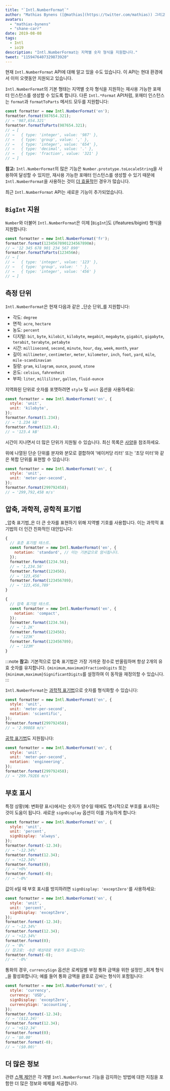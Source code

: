```yaml
---
title: "`Intl.NumberFormat`"
author: "Mathias Bynens ([@mathias](https://twitter.com/mathias)) 그리고 Shane F. Carr"
avatars: 
  - "mathias-bynens"
  - "shane-carr"
date: 2019-08-08
tags: 
  - Intl
  - io19
description: "Intl.NumberFormat는 지역별 숫자 형식을 지원합니다."
tweet: "1159476407329873920"
---
```

현재 `Intl.NumberFormat` API에 대해 알고 있을 수도 있습니다. 이 API는 현대 환경에서 이미 오랫동안 지원되고 있습니다.

<feature-support chrome="24"
                 firefox="29"
                 safari="10"
                 nodejs="0.12"
                 babel="yes"></feature-support>

`Intl.NumberFormat`의 기본 형태는 지역별 숫자 형식을 지원하는 재사용 가능한 포매터 인스턴스를 생성할 수 있도록 합니다. 다른 `Intl.*Format` API처럼, 포매터 인스턴스는 `format`과 `formatToParts` 메서드 모두를 지원합니다:

<!--truncate-->
```js
const formatter = new Intl.NumberFormat('en');
formatter.format(987654.321);
// → '987,654.321'
formatter.formatToParts(987654.321);
// → [
// →   { type: 'integer', value: '987' },
// →   { type: 'group', value: ',' },
// →   { type: 'integer', value: '654' },
// →   { type: 'decimal', value: '.' },
// →   { type: 'fraction', value: '321' }
// → ]
```

**참고:** `Intl.NumberFormat`의 많은 기능은 `Number.prototype.toLocaleString`을 사용하여 달성할 수 있지만, 재사용 가능한 포매터 인스턴스를 생성할 수 있기 때문에 `Intl.NumberFormat`을 사용하는 것이 [더 효율적](/blog/v8-release-76#localized-bigint)인 경우가 많습니다.

최근 `Intl.NumberFormat` API는 새로운 기능이 추가되었습니다.

## `BigInt` 지원

`Number`와 더불어 `Intl.NumberFormat`은 이제 [`BigInt`]도 (/features/bigint) 형식을 지원합니다:

```js
const formatter = new Intl.NumberFormat('fr');
formatter.format(12345678901234567890n);
// → '12 345 678 901 234 567 890'
formatter.formatToParts(123456n);
// → [
// →   { type: 'integer', value: '123' },
// →   { type: 'group', value: ' ' },
// →   { type: 'integer', value: '456' }
// → ]
```

<feature-support chrome="76 /blog/v8-release-76#localized-bigint"
                 firefox="no"
                 safari="no"
                 nodejs="no"
                 babel="no"></feature-support>

## 측정 단위

`Intl.NumberFormat`은 현재 다음과 같은 _단순 단위_를 지원합니다:

- 각도: `degree`
- 면적: `acre`, `hectare`
- 농도: `percent`
- 디지털: `bit`, `byte`, `kilobit`, `kilobyte`, `megabit`, `megabyte`, `gigabit`, `gigabyte`, `terabit`, `terabyte`, `petabyte`
- 시간: `millisecond`, `second`, `minute`, `hour`, `day`, `week`, `month`, `year`
- 길이: `millimeter`, `centimeter`, `meter`, `kilometer`, `inch`, `foot`, `yard`, `mile`, `mile-scandinavian`
- 질량: `gram`, `kilogram`, `ounce`, `pound`, `stone`
- 온도: `celsius`, `fahrenheit`
- 부피: `liter`, `milliliter`, `gallon`, `fluid-ounce`

지역화된 단위로 숫자를 포맷하려면 `style` 및 `unit` 옵션을 사용하세요:

```js
const formatter = new Intl.NumberFormat('en', {
  style: 'unit',
  unit: 'kilobyte',
});
formatter.format(1.234);
// → '1.234 kB'
formatter.format(123.4);
// → '123.4 kB'
```

시간이 지나면서 더 많은 단위가 지원될 수 있습니다. 최신 목록은 [사양](https://tc39.es/proposal-unified-intl-numberformat/section6/locales-currencies-tz_proposed_out.html#table-sanctioned-simple-unit-identifiers)을 참조하세요.

위에 나열된 단순 단위를 분자와 분모로 결합하여 '에이커당 리터' 또는 '초당 미터'와 같은 복합 단위를 표현할 수 있습니다:

```js
const formatter = new Intl.NumberFormat('en', {
  style: 'unit',
  unit: 'meter-per-second',
});
formatter.format(299792458);
// → '299,792,458 m/s'
```

<feature-support chrome="77"
                 firefox="no"
                 safari="no"
                 nodejs="no"
                 babel="no"></feature-support>

## 압축, 과학적, 공학적 표기법

_압축 표기법_은 더 큰 숫자를 표현하기 위해 지역별 기호를 사용합니다. 이는 과학적 표기법의 더 인간 친화적인 대안입니다:

```js
{
  // 표준 표기법 테스트.
  const formatter = new Intl.NumberFormat('en', {
    notation: 'standard', // 이는 기본값으로 암시됩니다.
  });
  formatter.format(1234.56);
  // → '1,234.56'
  formatter.format(123456);
  // → '123,456'
  formatter.format(123456789);
  // → '123,456,789'
}

{
  // 압축 표기법 테스트.
  const formatter = new Intl.NumberFormat('en', {
    notation: 'compact',
  });
  formatter.format(1234.56);
  // → '1.2K'
  formatter.format(123456);
  // → '123K'
  formatter.format(123456789);
  // → '123M'
}
```

:::note
**참고:** 기본적으로 압축 표기법은 가장 가까운 정수로 반올림하며 항상 2개의 유효 숫자를 유지합니다. `{minimum,maximum}FractionDigits` 또는 `{minimum,maximum}SignificantDigits`를 설정하여 이 동작을 재정의할 수 있습니다.
:::

`Intl.NumberFormat`는 [과학적 표기법](https://en.wikipedia.org/wiki/Scientific_notation)으로 숫자를 형식화할 수 있습니다:

```js
const formatter = new Intl.NumberFormat('en', {
  style: 'unit',
  unit: 'meter-per-second',
  notation: 'scientific',
});
formatter.format(299792458);
// → '2.998E8 m/s'
```

[공학 표기법](https://en.wikipedia.org/wiki/Engineering_notation)도 지원됩니다:

```js
const formatter = new Intl.NumberFormat('en', {
  style: 'unit',
  unit: 'meter-per-second',
  notation: 'engineering',
});
formatter.format(299792458);
// → '299.792E6 m/s'
```

<feature-support chrome="77"
                 firefox="no"
                 safari="no"
                 nodejs="no"
                 babel="no"></feature-support>

## 부호 표시

특정 상황(예: 변화량 표시)에서는 숫자가 양수일 때에도 명시적으로 부호를 표시하는 것이 도움이 됩니다. 새로운 `signDisplay` 옵션이 이를 가능하게 합니다:

```js
const formatter = new Intl.NumberFormat('en', {
  style: 'unit',
  unit: 'percent',
  signDisplay: 'always',
});
formatter.format(-12.34);
// → '-12.34%'
formatter.format(12.34);
// → '+12.34%'
formatter.format(0);
// → '+0%'
formatter.format(-0);
// → '-0%'
```

값이 `0`일 때 부호 표시를 방지하려면 `signDisplay: 'exceptZero'`를 사용하세요:

```js
const formatter = new Intl.NumberFormat('en', {
  style: 'unit',
  unit: 'percent',
  signDisplay: 'exceptZero',
});
formatter.format(-12.34);
// → '-12.34%'
formatter.format(12.34);
// → '+12.34%'
formatter.format(0);
// → '0%'
// 참고로: -0은 예상대로 부호가 표시됩니다:
formatter.format(-0);
// → '-0%'
```

통화의 경우, `currencySign` 옵션은 로케일별 부정 통화 금액을 위한 설정인 _회계 형식_을 활성화합니다; 예를 들어 통화 금액을 괄호로 감싸는 형식이 포함됩니다:

```js
const formatter = new Intl.NumberFormat('en', {
  style: 'currency',
  currency: 'USD',
  signDisplay: 'exceptZero',
  currencySign: 'accounting',
});
formatter.format(-12.34);
// → '($12.34)'
formatter.format(12.34);
// → '+$12.34'
formatter.format(0);
// → '$0.00'
formatter.format(-0);
// → '($0.00)'
```

<feature-support chrome="77"
                 firefox="no"
                 safari="no"
                 nodejs="no"
                 babel="no"></feature-support>

## 더 많은 정보

관련 [스펙 제안](https://github.com/tc39/proposal-unified-intl-numberformat)은 각 개별 `Intl.NumberFormat` 기능을 감지하는 방법에 대한 지침을 포함한 더 많은 정보와 예제를 제공합니다.
